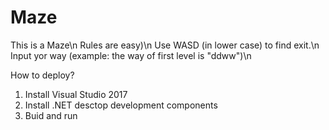 # Maze
This is a Maze\n
Rules are easy)\n
Use WASD (in lower case) to find exit.\n
Input yor way (example: the way of first level is "ddww")\n

How to deploy?
1) Install Visual Studio 2017
2) Install .NET desctop development components
3) Buid and run
